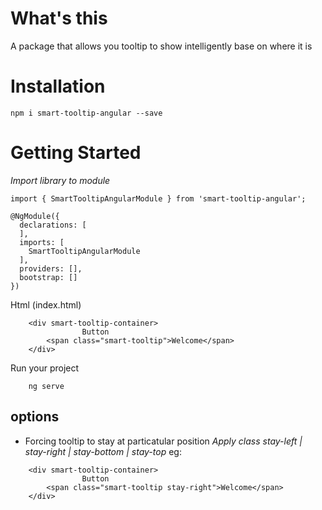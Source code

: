 # What's this
A package that allows you tooltip to show intelligently base on where it is

# Installation

`npm i smart-tooltip-angular --save`

# Getting Started

*Import library to module*
```
import { SmartTooltipAngularModule } from 'smart-tooltip-angular';

@NgModule({
  declarations: [
  ],
  imports: [
    SmartTooltipAngularModule
  ],
  providers: [],
  bootstrap: []
})
```

Html (index.html)

```
    <div smart-tooltip-container> 
                Button 
        <span class="smart-tooltip">Welcome</span>  
    </div>

```


Run your project

```
    ng serve 
```




## options
* Forcing tooltip to stay at particatular position 
_Apply class *stay-left | stay-right | stay-bottom | stay-top*_
eg:
```
    <div smart-tooltip-container> 
                Button 
        <span class="smart-tooltip stay-right">Welcome</span>  
    </div>
```

<!-- smart-tooltip supports 2 options all of which are optional
* *type * - _hard | soft_ (Defaults to soft) -->